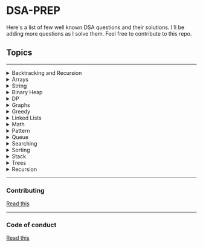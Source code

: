 # **DSA-PREP**

Here's a list of few well known DSA questions and their solutions. I'll be adding more questions as I solve them. Feel free to contribute to this repo.

## **Topics**
---
<details>
<summary>Backtracking and Recursion</summary>

[Java]('../BacktrackingRecursion/Java')
</details>

<details>
<summary>Arrays</summary>

[Java]('../Basic/Arrays/Java')
</details>

<details>
<summary>String</summary>

[Java]('../Basic/Strings/Java')
</details>

<details>
<summary>Binary Heap</summary>

[Java]('../BinaryHeap/Java')
</details>

<details>
<summary>DP</summary>

[Java]('../DP/Java')
</details>

<details>
<summary>Graphs</summary>

[Java]('../Graphs/Problems/Java')
</details>

<details>
<summary>Greedy</summary>

[Java]('../Greedy/Java')
</details>

<details>
<summary>Linked Lists</summary>

[Java]('../LinkedList/Java')
</details>

<details>
<summary>Math</summary>

[Java]('../Maths/Java')
</details>

<details>
<summary>Pattern</summary>

[Java]('../Patterns/Java')
</details>

<details>
<summary>Queue</summary>

[Swift]('../Queue/Swift')
</details>

<details>
<summary>Searching</summary>

[Java]('../Search/Problems/Java')
</details>

<details>
<summary>Sorting</summary>

[Java]('../Sort/Java')  
[Python]('../Sort/Python')
</details>

<details>
<summary>Stack</summary>

[Java]('../Stack/Java')  
[C++]('../Stack/C++')
</details>

<details>
<summary>Trees</summary>

[Java]('../Trees/Java')
</details>

<details>
<summary>Recursion</summary>

[Python]('../Recursion/Python')
</details>

---
### **Contributing**
[Read this](contribution.md)

---
### **Code of conduct**
[Read this](code_of_conduct.md)

